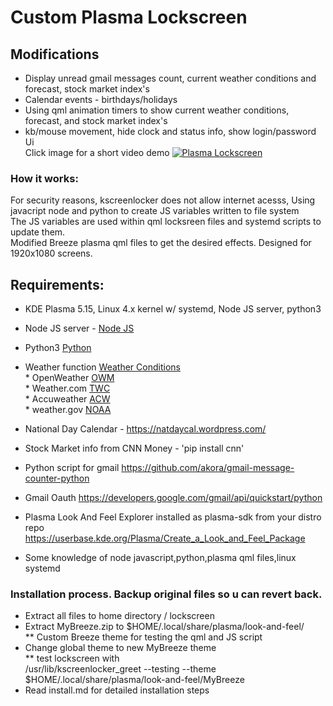 # Custom Plasma Lockscreen
## Modifications
* Display unread gmail messages count, current weather conditions and forecast, stock market index's
* Calendar events - birthdays/holidays
* Using qml animation timers to show current weather conditions, forecast, and stock market index's
* kb/mouse movement, hide clock and status info, show login/password Ui <br/>
Click image for a short video demo
[![Plasma Lockscreen](lockscreen.png)](https://user-images.githubusercontent.com/9554887/137651273-b48f7208-2461-436c-b146-abd574601509.mp4)


### How it works:
For security reasons, kscreenlocker does not allow internet acesss, 
Using javacript node and python to create JS variables written to file system <br/>
The JS variables are used within qml locksreen files and systemd scripts to update them. <br/>
Modified Breeze plasma qml files to get the desired effects. Designed for 1920x1080 screens. <br/>

## Requirements:
* KDE Plasma 5.15, Linux 4.x kernel w/ systemd, Node JS server, python3 <br/>
* Node JS server - [Node JS](https://nodejs.dev/) <br/>
* Python3 [Python](https://www.python.org/download/releases/3.0/) <br/>
* Weather function [Weather Conditions](https://github.com/nahidulhasan/nodejs-weather-app) <br/>
      * OpenWeather [OWM](https://openweathermap.org/api) <br/>
      * Weather.com [TWC](https://weather.com/swagger-docs/call-for-code) <br/>
      * Accuweather [ACW](https://developer.accuweather.com/) <br/>
      * weather.gov [NOAA](https://www.weather.gov/documentation/services-web-api) <br/>

* National Day Calendar - https://natdaycal.wordpress.com/ <br/>
* Stock Market info from CNN Money - 'pip install cnn' <br/>
* Python script for gmail https://github.com/akora/gmail-message-counter-python
* Gmail Oauth https://developers.google.com/gmail/api/quickstart/python
* Plasma Look And Feel Explorer installed as plasma-sdk from your distro repo
      https://userbase.kde.org/Plasma/Create_a_Look_and_Feel_Package
* Some knowledge of node javascript,python,plasma qml files,linux systemd

### Installation process. Backup original files so u can revert back.

* Extract all files to home directory / lockscreen <br/>
* Extract MyBreeze.zip to $HOME/.local/share/plasma/look-and-feel/ <br/>
   ** Custom Breeze theme for testing the qml and JS script <br/>
* Change global theme to new MyBreeze theme <br/>
  ** test lockscreen with <br/>
      /usr/lib/kscreenlocker_greet --testing --theme $HOME/.local/share/plasma/look-and-feel/MyBreeze   <br/>
 * Read install.md for detailed installation steps

